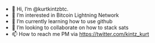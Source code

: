 - 👋 Hi, I’m @kurtkintzbtc.
- 👀 I’m interested in Bitcoin Lightning Network
- 🌱 I’m currently learning how to use github
- 💞️ I’m looking to collaborate on how to stack sats
- 📫 How to reach me PM via https://twitter.com/kintz_kurt
<!---
kurtkintzbtc/kurtkintzbtc is a ✨ special ✨ repository because its `README.md` (this file) appears on your GitHub profile.
You can click the Preview link to take a look at your changes.
--->
